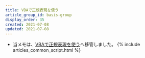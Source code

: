 ```yaml
---
title: VBAで正規表現を使う
article_group_id: basis-group
display_order: 35
created: 2021-07-08
updated: 2021-07-08
---
```

- 当メモは、[VBAで正規表現を使う](https://thinktwice.tech/it/vba/using_regular_expressions_in_vba/)へ移管しました。
{% include articles_common_script.html %}
